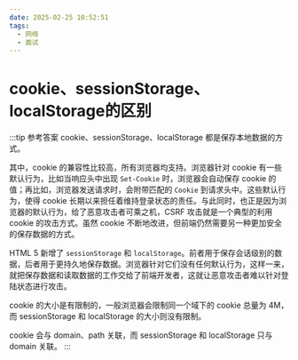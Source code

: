 ```yaml
---
date: 2025-02-25 10:52:51
tags:
  - 网络
  - 面试
---
```


# cookie、sessionStorage、localStorage的区别

:::tip 参考答案
cookie、sessionStorage、localStorage 都是保存本地数据的方式。

其中，cookie 的兼容性比较高，所有浏览器均支持。浏览器针对 cookie 有一些默认行为，比如当响应头中出现 `Set-Cookie` 时，浏览器会自动保存 cookie 的值；再比如，浏览器发送请求时，会附带匹配的 `Cookie` 到请求头中。这些默认行为，使得 cookie 长期以来担任着维持登录状态的责任。与此同时，也正是因为浏览器的默认行为，给了恶意攻击者可乘之机，CSRF 攻击就是一个典型的利用 cookie 的攻击方式。虽然 cookie 不断地改进，但前端仍然需要另一种更加安全的保存数据的方式。

HTML 5 新增了 `sessionStorage` 和 `localStorage`。前者用于保存会话级别的数据，后者用于更持久地保存数据。浏览器针对它们没有任何默认行为，这样一来，就把保存数据和读取数据的工作交给了前端开发者，这就让恶意攻击者难以针对登陆状态进行攻击。

cookie 的大小是有限制的，一般浏览器会限制同一个域下的 cookie 总量为 4M，而 sessionStorage 和 localStorage 的大小则没有限制。

cookie 会与 domain、path 关联，而 sessionStorage 和 localStorage 只与 domain 关联。
:::
